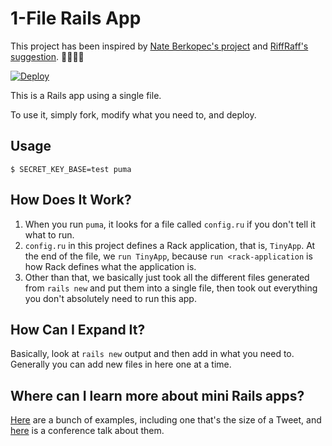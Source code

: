 # 1-File Rails App

This project has been inspired by [Nate Berkopec's project](https://github.com/speedshop/rails-stripe-one-file) and [RiffRaff's suggestion](https://twitter.com/riffraff/status/1316241289059479553). 🎩🙇🏻‍♂️

[![Deploy](https://www.herokucdn.com/deploy/button.svg)](https://heroku.com/deploy)

This is a Rails app using a single file.

To use it, simply fork, modify what you need to, and deploy.

## Usage

```
$ SECRET_KEY_BASE=test puma
```

## How Does It Work?

1. When you run `puma`, it looks for a file called `config.ru` if you don't tell it what to run.
2. `config.ru` in this project defines a Rack application, that is, `TinyApp`. At the end of the file, we `run TinyApp`, because `run <rack-application` is how Rack defines what the application is.
3. Other than that, we basically just took all the different files generated from `rails new` and put them into a single file, then took out everything you don't absolutely need to run this app.

## How Can I Expand It?

Basically, look at `rails new` output and then add in what you need to. Generally you can add new files in here one at a time.

## Where can I learn more about mini Rails apps?

[Here](https://github.com/nateberkopec/rails_lightweight_stack) are a bunch of examples, including one that's the size of a Tweet, and [here](https://www.youtube.com/watch?v=SXV-RRsjsFc) is a conference talk about them.
